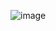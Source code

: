 
![image](https://user-images.githubusercontent.com/84719574/124918025-355ded00-dffd-11eb-9e4d-a4220da15607.png)
